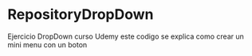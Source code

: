 # RepositoryDropDown
Ejercicio DropDown curso Udemy
 este codigo se explica como crear un mini menu con un boton 
